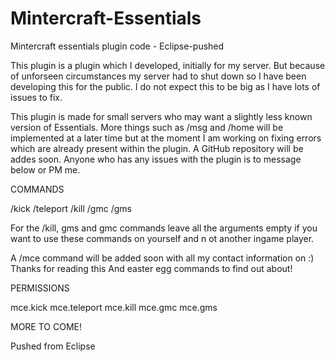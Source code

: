 # Mintercraft-Essentials
Mintercraft essentials plugin code - Eclipse-pushed


This plugin is a plugin which I developed, initially for my server. But because of unforseen circumstances my server had to shut down so I have been developing this for the public. I do not expect this to be big as I have lots of issues to fix.

This plugin is made for small servers who may want a slightly less known version of Essentials. More things such as /msg and /home will be implemented at a later time but at the moment I am working on fixing errors which are already present within the plugin. A GitHub repository will be addes soon. Anyone who has any issues with the plugin is to message below or PM me.

COMMANDS

/kick <playername> /teleport <playername> /kill <playername> /gmc <playername> /gms <playername>

For the /kill, gms and gmc commands leave all the arguments empty if you want to use these commands on yourself and n ot another ingame player.

A /mce command will be added soon with all my contact information on :) Thanks for reading this And easter egg commands to find out about!

PERMISSIONS

mce.kick mce.teleport mce.kill mce.gmc mce.gms

MORE TO COME!

Pushed from Eclipse
